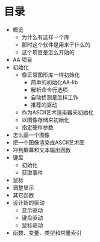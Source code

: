 # 目录

- 概览
	- 为什么有这样一个库
	- 那时这个软件是用来干什么的
	- 这个项目是怎么开始的
- AA 项目
- 初始化
	- 像正常图形库一样初始化
		- 简单的初始化AA-lib
		- 解析命令行选项
		- 自动侦测是怎样工作
		- 推荐的驱动
	- 作为ASCII艺术渲染器来初始化
	- 以图像存储来初始化
	- 指定硬件参数
- 怎么画一个图像
- 把一个图像渲染成ASCII艺术图
- 冲到屏幕和文本输出函数 
- 键盘
	- 初始化
	- 获取事件
- 鼠标
- 调整显示
- 其它函数
- 设计新的驱动
	- 显示驱动
	- 键盘驱动
	- 鼠标驱动
- 函数、变量、类型和常量索引
 

